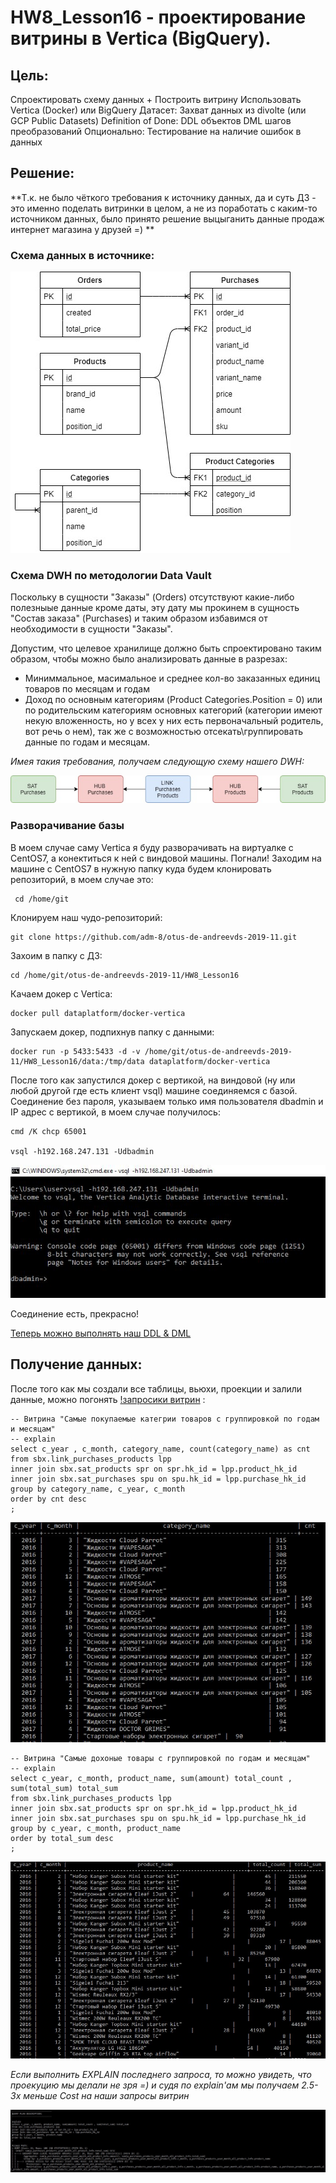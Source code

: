 # HW8_Lesson16 - проектирование витрины в Vertica (BigQuery).

## Цель: 
Спроектировать схему данных + Построить витрину Использовать Vertica (Docker) или BigQuery 
Датасет: Захват данных из divolte (или GCP Public Datasets) 
Definition of Done:  DDL объектов  DML шагов преобразований 
Опционально: Тестирование на наличие ошибок в данных

## Решение:

**Т.к. не было чёткого требования к источнику данных, да и суть ДЗ - это именно поделать витринки в целом, а не из поработать с каким-то источником данных, было принято решение выцыганить данные продаж интернет магазина у друзей =) **


### Схема данных в источнике:
![ERD](https://raw.githubusercontent.com/adm-8/otus-de-andreevds-2019-11/master/HW8_Lesson16/_images/erd_source.jpg)

### Схема DWH по методологии Data Vault 

Поскольку в сущности "Заказы" (Orders) отсутствуют какие-либо полезныые данные кроме даты, эту дату мы прокинем в сущность "Состав заказа" (Purchases) и таким образом избавимся от необходимости в сущности "Заказы".

Допустим, что целевое хранилище должно быть спроектировано таким образом, чтобы можно было анализировать данные в разрезах:
* Миниммальное, масимальное и среднее кол-во заказанных единиц товаров по месяцам и годам
* Доход по основным категориям (Product Categories.Position = 0) или по родительским категориям основных категорий (категории имеют некую вложенность, но у всех у них есть первоначальный родитель, вот речь о нем), так же с возможностью отсекать\группировать данные по годам и месяцам.

*Имея такия требования, получаем следующую схему нашего DWH:*

![ERD_DWH_DV2](https://raw.githubusercontent.com/adm-8/otus-de-andreevds-2019-11/master/HW8_Lesson16/_images/erd_DWH_dv2.jpg)


### Разворачивание базы

В моем случае саму Vertica я буду разворачивать на виртуалке с CentOS7, а конектиться к ней с виндовой машины. Погнали! Заходим на машине с CentOS7 в нужную папку куда будем клонировать репозиторий, в моем случае это:
```
 cd /home/git
```

Клонируем наш чудо-репозиторий:
```
git clone https://github.com/adm-8/otus-de-andreevds-2019-11.git
```
 
Захоим в папку с ДЗ:
```
cd /home/git/otus-de-andreevds-2019-11/HW8_Lesson16
```

Качаем докер с Vertica:
```
docker pull dataplatform/docker-vertica
```

Запускаем докер, подпихнув папку с данными:
```
docker run -p 5433:5433 -d -v /home/git/otus-de-andreevds-2019-11/HW8_Lesson16/data:/tmp/data dataplatform/docker-vertica
```

После того как запустился докер с вертикой, на виндовой (ну или любой другой где есть клиент vsql) машине соединяемся с базой. Соединение без пароля, указываем только имя пользователя dbadmin и IP адрес с вертикой, в моем случае получилось:
```
cmd /K chcp 65001

vsql -h192.168.247.131 -Udbadmin
```
![Connection_OK](https://raw.githubusercontent.com/adm-8/otus-de-andreevds-2019-11/master/HW8_Lesson16/_images/connection_ok.JPG)

Соединение есть, прекрасно! 

[Теперь можно выполнять наш DDL & DML](https://github.com/adm-8/otus-de-andreevds-2019-11/blob/master/HW8_Lesson16/DDL_DML.sql)

## Получение данных:
После того как мы создали все таблицы, вьюхи, проекции и залили данные, можно погонять [!запросики витрин](https://github.com/adm-8/otus-de-andreevds-2019-11/blob/master/HW8_Lesson16/DataMarts.sql) : 

```
-- Витрина "Самые покупаемые категрии товаров с группировкой по годам и месяцам"
-- explain
select c_year , c_month, category_name, count(category_name) as cnt
from sbx.link_purchases_products lpp
inner join sbx.sat_products spr on spr.hk_id = lpp.product_hk_id
inner join sbx.sat_purchases spu on spu.hk_id = lpp.purchase_hk_id
group by category_name, c_year, c_month
order by cnt desc
;
```
![DataMart_count_by_cat_name](https://raw.githubusercontent.com/adm-8/otus-de-andreevds-2019-11/master/HW8_Lesson16/_images/DataMart_count_by_cat_name.jpg)

```
-- Витрина "Самые дохоные товары с группировкой по годам и месяцам"
-- explain
select c_year, c_month, product_name, sum(amount) total_count , sum(total_sum) total_sum 
from sbx.link_purchases_products lpp
inner join sbx.sat_products spr on spr.hk_id = lpp.product_hk_id
inner join sbx.sat_purchases spu on spu.hk_id = lpp.purchase_hk_id
group by c_year, c_month, product_name 
order by total_sum desc
;
```
![DataMart_total_sum_by_product](https://raw.githubusercontent.com/adm-8/otus-de-andreevds-2019-11/master/HW8_Lesson16/_images/DataMart_total_sum_by_product.jpg)


*Если выполнить EXPLAIN последнего запроса, то можно увидеть, что проекуцию мы делали не зря =) и судя по explain'ам мы получаем 2.5-3х меньше Cost на наши запросы витрин*

![DataMart_total_sum_by_product](https://raw.githubusercontent.com/adm-8/otus-de-andreevds-2019-11/master/HW8_Lesson16/_images/DataMart_total_sum_by_product_explain.jpg)




